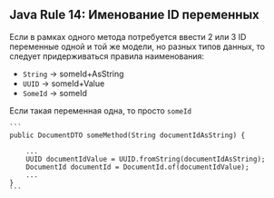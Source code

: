 ## Java Rule 14: Именование ID переменных

Если в рамках одного метода потребуется ввести 2 или 3 ID переменные одной и той же модели, но разных типов данных,
то следует придерживаться правила наименования:

 - `String` -> someId+AsString
 - `UUID` -> someId+Value
 - `SomeId` -> someId

Если такая переменная одна, то просто `someId`

    ```
    public DocumentDTO someMethod(String documentIdAsString) {

        ...
        UUID documentIdValue = UUID.fromString(documentIdAsString);
        DocumentId documentId = DocumentId.of(documentIdValue);
        ...
    }
    ```
